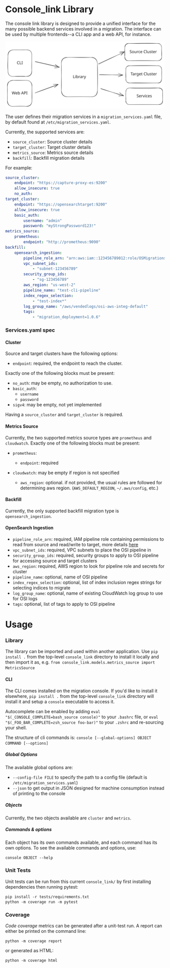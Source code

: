 # Console_link Library

The console link library is designed to provide a unified interface for the many possible backend services involved in a migration. The interface can be used by multiple frontends--a CLI app and a web API, for instance.

![Console_link Library Diagram](console_library_diagram.svg)


The user defines their migration services in a `migration_services.yaml` file, by default found at `/etc/migration_services.yaml`.

Currently, the supported services are:
* `source_cluster`: Source cluster details
* `target_cluster`: Target cluster details
* `metrics_source`: Metrics source details
* `backfill`: Backfill migration details

For example:

```yaml
source_cluster:
    endpoint: "https://capture-proxy-es:9200"
    allow_insecure: true
    no_auth:
target_cluster:
    endpoint: "https://opensearchtarget:9200"
    allow_insecure: true
    basic_auth:
        username: "admin"
        password: "myStrongPassword123!"
metrics_source:
    prometheus:
        endpoint: "http://prometheus:9090"
backfill:
    opensearch_ingestion:
        pipeline_role_arn: "arn:aws:iam::123456789012:role/OSMigrations-aws-integ-us--pipelineRole"
        vpc_subnet_ids:
            - "subnet-123456789"
        security_group_ids:
            - "sg-123456789"
        aws_region: "us-west-2"
        pipeline_name: "test-cli-pipeline"
        index_regex_selection:
            - "test-index*"
        log_group_name: "/aws/vendedlogs/osi-aws-integ-default"
        tags:
            - "migration_deployment=1.0.6"
```

### Services.yaml spec

#### Cluster

Source and target clusters have the following options:
- `endpoint`: required, the endpoint to reach the cluster.

Exactly one of the following blocks must be present:
- `no_auth`: may be empty, no authorization to use.
- `basic_auth`:
    - `username`
    - `password`
- `sigv4`: may be empty, not yet implemented

Having a `source_cluster` and `target_cluster` is required.

#### Metrics Source

Currently, the two supported metrics source types are `prometheus` and `cloudwatch`.
Exactly one of the following blocks must be present:
- `prometheus`:
    - `endpoint`: required

- `cloudwatch`: may be empty if region is not specified
    - `aws_region`:  optional. if not provided, the usual rules are followed for determining aws region. (`AWS_DEFAULT_REGION`, `~/.aws/config`, etc.)


#### Backfill

Currently, the only supported backfill migration type is `opensearch_ingestion`.

#### OpenSearch Ingestion
- `pipeline_role_arn`: required, IAM pipeline role containing permissions to read from source and read/write to target, more details [here](https://docs.aws.amazon.com/opensearch-service/latest/developerguide/pipeline-security-overview.html#pipeline-security-sink)
- `vpc_subnet_ids`: required, VPC subnets to place the OSI pipeline in
- `security_group_ids`: required, security groups to apply to OSI pipeline for accessing source and target clusters
- `aws_region`: required, AWS region to look for pipeline role and secrets for cluster
- `pipeline_name`: optional, name of OSI pipeline
- `index_regex_selection`: optional, list of index inclusion regex strings for selecting indices to migrate
- `log_group_name`: optional, name of existing CloudWatch log group to use for OSI logs
- `tags`: optional, list of tags to apply to OSI pipeline

# Usage
### Library
The library can be imported and used within another application.
Use `pip install .` from the top-level `console_link` directory to install it locally and then import it as, e.g. `from console_link.models.metrics_source import MetricsSource`

#### CLI
The CLI comes installed on the migration console. If you'd like to install it elsewhere, `pip install .` from the top-level `console_link` directory will install it and setup a `console` executable to access it.

Autocomplete can be enabled by adding `eval "$(_CONSOLE_COMPLETE=bash_source console)"` to your `.bashrc` file, or `eval "$(_FOO_BAR_COMPLETE=zsh_source foo-bar)"` to your `.zshrc` and re-sourcing your shell.

The structure of cli commands is:
`console [--global-options] OBJECT COMMAND [--options]`

##### Global Options
The available global options are:
- `--config-file FILE` to specify the path to a config file (default is `/etc/migration_services.yaml`)
- `--json` to get output in JSON designed for machine consumption instead of printing to the console

##### Objects
Currently, the two objects available are `cluster` and `metrics`.

##### Commands & options
Each object has its own commands available, and each command has its own options. To see the available commands and options, use:
```
console OBJECT --help
```

### Unit Tests

Unit tests can be run from this current `console_link/` by first installing dependencies then running pytest:

```shell
pip install -r tests/requirements.txt
python -m coverage run -m pytest
```

### Coverage

_Code coverage_ metrics can be generated after a unit-test run. A report can either be printed on the command line:

```shell
python -m coverage report
```

or generated as HTML:

```shell
python -m coverage html
```
